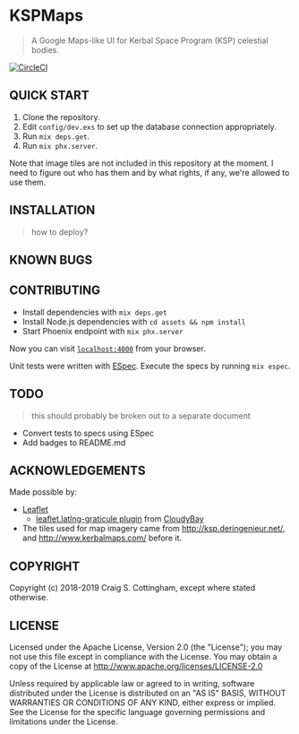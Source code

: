 # KSPMaps

> A Google Maps-like UI for Kerbal Space Program (KSP) celestial bodies.

[![CircleCI](https://img.shields.io/circleci/project/github/FiniteMonkeys/ksp-maps.svg?style=flat)](https://circleci.com/gh/FiniteMonkeys/ksp-maps)

## QUICK START

1. Clone the repository.
2. Edit `config/dev.exs` to set up the database connection appropriately.
3. Run `mix deps.get`.
4. Run `mix phx.server`.

Note that image tiles are not included in this repository at the moment.
I need to figure out who has them and by what rights, if any, we're allowed
to use them.

## INSTALLATION

> how to deploy?

## KNOWN BUGS

## CONTRIBUTING

  * Install dependencies with `mix deps.get`
  * Install Node.js dependencies with `cd assets && npm install`
  * Start Phoenix endpoint with `mix phx.server`

Now you can visit [`localhost:4000`](http://localhost:4000) from your browser.

Unit tests were written with [ESpec](https://github.com/antonmi/espec).
Execute the specs by running `mix espec`.

## TODO

> this should probably be broken out to a separate document

  * Convert tests to specs using ESpec
  * Add badges to README.md

## ACKNOWLEDGEMENTS

Made possible by:

* [Leaflet](https://leafletjs.com)
  * [leaflet.latlng-graticule plugin](https://github.com/cloudybay/leaflet.latlng-graticule) from [CloudyBay](https://github.com/cloudybay)
* The tiles used for map imagery came from http://ksp.deringenieur.net/, and http://www.kerbalmaps.com/ before it.

## COPYRIGHT

Copyright (c) 2018-2019 Craig S. Cottingham, except where stated otherwise.

## LICENSE

Licensed under the Apache License, Version 2.0 (the "License");
you may not use this file except in compliance with the License.
You may obtain a copy of the License at http://www.apache.org/licenses/LICENSE-2.0

Unless required by applicable law or agreed to in writing,
software distributed under the License is distributed on an "AS IS" BASIS,
WITHOUT WARRANTIES OR CONDITIONS OF ANY KIND, either express or implied.
See the License for the specific language governing permissions
and limitations under the License.
